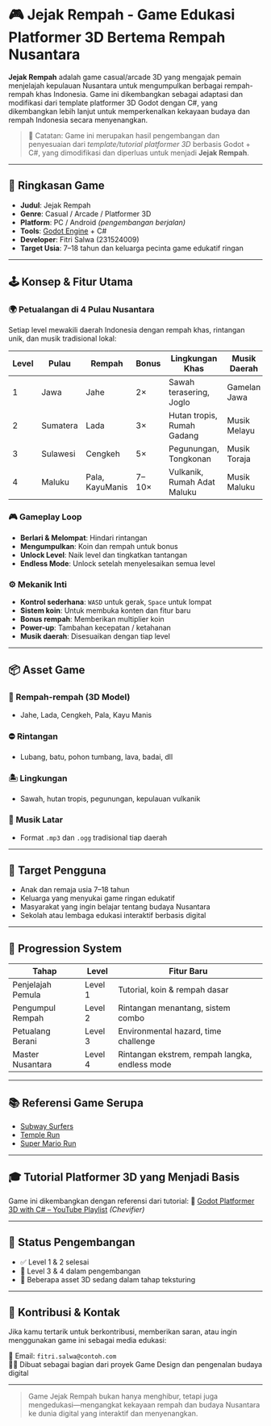 # 🎮 Jejak Rempah - Game Edukasi Platformer 3D Bertema Rempah Nusantara

**Jejak Rempah** adalah game casual/arcade 3D yang mengajak pemain menjelajah kepulauan Nusantara untuk mengumpulkan berbagai rempah-rempah khas Indonesia. Game ini dikembangkan sebagai adaptasi dan modifikasi dari template platformer 3D Godot dengan C#, yang dikembangkan lebih lanjut untuk memperkenalkan kekayaan budaya dan rempah Indonesia secara menyenangkan.

> 🧭 Catatan: Game ini merupakan hasil pengembangan dan penyesuaian dari *template/tutorial platformer 3D* berbasis Godot + C#, yang dimodifikasi dan diperluas untuk menjadi **Jejak Rempah**.

---

## 📌 Ringkasan Game

- **Judul**: Jejak Rempah  
- **Genre**: Casual / Arcade / Platformer 3D  
- **Platform**: PC / Android *(pengembangan berjalan)*  
- **Tools**: [Godot Engine](https://godotengine.org/) + C#  
- **Developer**: Fitri Salwa (231524009)  
- **Target Usia**: 7–18 tahun dan keluarga pecinta game edukatif ringan  

---

## 🕹️ Konsep & Fitur Utama

### 🌍 Petualangan di 4 Pulau Nusantara
Setiap level mewakili daerah Indonesia dengan rempah khas, rintangan unik, dan musik tradisional lokal:

| Level | Pulau     | Rempah         | Bonus | Lingkungan Khas            | Musik Daerah     |
|-------|-----------|----------------|-------|-----------------------------|------------------|
| 1     | Jawa      | Jahe           | 2×    | Sawah terasering, Joglo     | Gamelan Jawa     |
| 2     | Sumatera  | Lada           | 3×    | Hutan tropis, Rumah Gadang  | Musik Melayu     |
| 3     | Sulawesi  | Cengkeh        | 5×    | Pegunungan, Tongkonan       | Musik Toraja     |
| 4     | Maluku    | Pala, KayuManis| 7–10× | Vulkanik, Rumah Adat Maluku | Musik Maluku     |

### 🎮 Gameplay Loop
- **Berlari & Melompat**: Hindari rintangan
- **Mengumpulkan**: Koin dan rempah untuk bonus
- **Unlock Level**: Naik level dan tingkatkan tantangan
- **Endless Mode**: Unlock setelah menyelesaikan semua level

### ⚙️ Mekanik Inti
- **Kontrol sederhana**: `WASD` untuk gerak, `Space` untuk lompat
- **Sistem koin**: Untuk membuka konten dan fitur baru
- **Bonus rempah**: Memberikan multiplier koin
- **Power-up**: Tambahan kecepatan / ketahanan
- **Musik daerah**: Disesuaikan dengan tiap level

---

## 📦 Asset Game

### 🧂 Rempah-rempah (3D Model)
- Jahe, Lada, Cengkeh, Pala, Kayu Manis

### ⛔ Rintangan
- Lubang, batu, pohon tumbang, lava, badai, dll

### 🏝️ Lingkungan
- Sawah, hutan tropis, pegunungan, kepulauan vulkanik

### 🎵 Musik Latar
- Format `.mp3` dan `.ogg` tradisional tiap daerah

---

## 🎯 Target Pengguna

- Anak dan remaja usia 7–18 tahun
- Keluarga yang menyukai game ringan edukatif
- Masyarakat yang ingin belajar tentang budaya Nusantara
- Sekolah atau lembaga edukasi interaktif berbasis digital

---

## 🔁 Progression System

| Tahap               | Level     | Fitur Baru                                        |
|---------------------|-----------|--------------------------------------------------|
| Penjelajah Pemula   | Level 1   | Tutorial, koin & rempah dasar                   |
| Pengumpul Rempah    | Level 2   | Rintangan menantang, sistem combo               |
| Petualang Berani    | Level 3   | Environmental hazard, time challenge            |
| Master Nusantara    | Level 4   | Rintangan ekstrem, rempah langka, endless mode  |

---

## 📚 Referensi Game Serupa

- [Subway Surfers](https://play.google.com/store/apps/details?id=com.kiloo.subwaysurf)
- [Temple Run](https://play.google.com/store/apps/details?id=com.imangi.templerun)
- [Super Mario Run](https://play.google.com/store/apps/details?id=com.nintendo.zara)

---

## 🎓 Tutorial Platformer 3D yang Menjadi Basis

Game ini dikembangkan dengan referensi dari tutorial:
🎥 [Godot Platformer 3D with C# – YouTube Playlist](https://youtube.com/playlist?list=PLeCKjxofwyfje6fOCDomz_vpvxT1mU-Ak&si=SJHPmxcSBK3FXRmE) *(Chevifier)*

---

## 🚧 Status Pengembangan
- ✅ Level 1 & 2 selesai
- 🚧 Level 3 & 4 dalam pengembangan
- 🎨 Beberapa asset 3D sedang dalam tahap teksturing

---

## 🙌 Kontribusi & Kontak
Jika kamu tertarik untuk berkontribusi, memberikan saran, atau ingin menggunakan game ini sebagai media edukasi:

📧 Email: `fitri.salwa@contoh.com`  
👩‍🎓 Dibuat sebagai bagian dari proyek Game Design dan pengenalan budaya digital

---

> Game Jejak Rempah bukan hanya menghibur, tetapi juga mengedukasi—mengangkat kekayaan rempah dan budaya Nusantara ke dunia digital yang interaktif dan menyenangkan.
